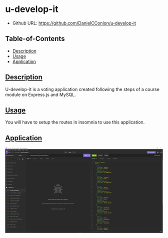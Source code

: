 # u-develop-it

- Github URL: https://github.com/DanielCConlon/u-develop-it

## Table-of-Contents

- [Description](#description)
- [Usage](#usage)
- [Application](#application)

## [Description](#description)

U-develop-it is a voting application created following the steps of a course module on Express.js and MySQL.

## [Usage](#table-of-contents)

You will have to setup the routes in insomnia to use this application.

## [Application](#table-of-contents)

![Website image](./utils/Capture.PNG)

